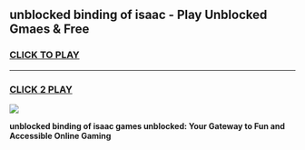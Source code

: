 
## unblocked binding of isaac - Play Unblocked Gmaes & Free
<h3>
<a href="https://news.freeplayer.one?title=unblocked_binding_of_isaac&ref=16F">CLICK TO PLAY</a></h3>
<hr>

<h3>
<a href="https://news.freeplayer.one?title=unblocked_binding_of_isaac&ref=16F">CLICK 2 PLAY</a>
  
</h3>

<a href="https://news.freeplayer.one?title=unblocked_binding_of_isaac&ref=16F/"><img src="https://clearcache.store/games.png"></a>


**unblocked binding of isaac games unblocked: Your Gateway to Fun and Accessible Online Gaming**
